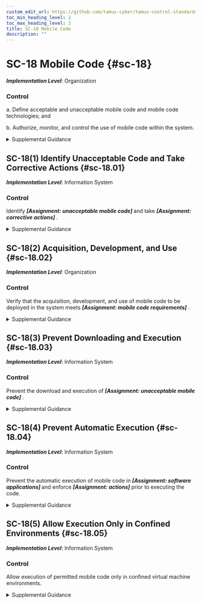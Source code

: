 ```yaml
---
custom_edit_url: https://github.com/tamus-cyber/tamus-control-standards/tree/main/content/tamus.edu/TAMUS_profile.xml
toc_min_heading_level: 2
toc_max_heading_level: 2
title: SC-18 Mobile Code
description: ""
---
```


# SC-18 Mobile Code {#sc-18}

_**Implementation Level**_: Organization

### Control

a. Define acceptable and unacceptable mobile code and mobile code technologies; and

b. Authorize, monitor, and control the use of mobile code within the system.

<details>
  <summary>Supplemental Guidance</summary>

Mobile code includes any program, application, or content that can be transmitted across a network (e.g., embedded in an email, document, or website) and executed on a remote system. Decisions regarding the use of mobile code within organizational systems are based on the potential for the code to cause damage to the systems if used maliciously. Mobile code technologies include Java applets, JavaScript, HTML5, WebGL, and VBScript. Usage restrictions and implementation guidelines apply to both the selection and use of mobile code installed on servers and mobile code downloaded and executed on individual workstations and devices, including notebook computers and smart phones. Mobile code policy and procedures address specific actions taken to prevent the development, acquisition, and introduction of unacceptable mobile code within organizational systems, including requiring mobile code to be digitally signed by a trusted source.

</details>

## SC-18(1) Identify Unacceptable Code and Take Corrective Actions {#sc-18.01}

_**Implementation Level**_: Information System

### Control

Identify <strong title="sc-18.01_odp.01"> <em>[Assignment: unacceptable mobile code]</em> </strong> and take <strong title="sc-18.01_odp.02"> <em>[Assignment: corrective actions]</em> </strong>.

<details>
  <summary>Supplemental Guidance</summary>

Corrective actions when unacceptable mobile code is detected include blocking, quarantine, or alerting administrators. Blocking includes preventing the transmission of word processing files with embedded macros when such macros have been determined to be unacceptable mobile code.

</details>

## SC-18(2) Acquisition, Development, and Use {#sc-18.02}

_**Implementation Level**_: Organization

### Control

Verify that the acquisition, development, and use of mobile code to be deployed in the system meets <strong title="sc-18.02_odp"> <em>[Assignment: mobile code requirements]</em> </strong>.

<details>
  <summary>Supplemental Guidance</summary>

None.

</details>

## SC-18(3) Prevent Downloading and Execution {#sc-18.03}

_**Implementation Level**_: Information System

### Control

Prevent the download and execution of <strong title="sc-18.03_odp"> <em>[Assignment: unacceptable mobile code]</em> </strong>.

<details>
  <summary>Supplemental Guidance</summary>

None.

</details>

## SC-18(4) Prevent Automatic Execution {#sc-18.04}

_**Implementation Level**_: Information System

### Control

Prevent the automatic execution of mobile code in <strong title="sc-18.04_odp.01"> <em>[Assignment: software applications]</em> </strong> and enforce <strong title="sc-18.04_odp.02"> <em>[Assignment: actions]</em> </strong> prior to executing the code.

<details>
  <summary>Supplemental Guidance</summary>

Actions enforced before executing mobile code include prompting users prior to opening email attachments or clicking on web links. Preventing the automatic execution of mobile code includes disabling auto-execute features on system components that employ portable storage devices, such as compact discs, digital versatile discs, and universal serial bus devices.

</details>

## SC-18(5) Allow Execution Only in Confined Environments {#sc-18.05}

_**Implementation Level**_: Information System

### Control

Allow execution of permitted mobile code only in confined virtual machine environments.

<details>
  <summary>Supplemental Guidance</summary>

Permitting the execution of mobile code only in confined virtual machine environments helps prevent the introduction of malicious code into other systems and system components.

</details>

